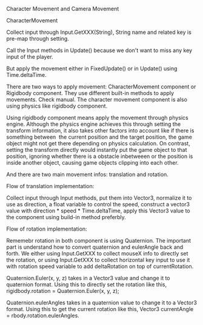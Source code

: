 Character Movement and Camera Movement 

CharacterMovement 

Collect input through Input.GetXXX(String), String name and related key is pre-map through setting. 

Call the Input methods in Update() because we don't want to miss any key input of the player. 

But apply the movement either in FixedUpdate() or in Update() using Time.deltaTime. 

There are two ways to apply movement: CharacterMovement component or Rigidbody component. They use different built-in methods to apply movements. Check manual. The character movement component is also using physics like rigidbody component. 

Using rigidbody component means apply the movement through physics engine. Although the physics engine achieves this through setting the transform information, it also takes other factors into account like if there is something between  the current position and the target position, the game object might not get there depending on physics calculation. On contrast, setting the transform directly would instantly put the game object to that position, ignoring whether there is a obstacle inbetweeen or the position is inside another object, causing game objects clipping into each other.  

And there are two main movement infos: translation and rotation. 

Flow of translation implementation: 

Collect input through Input methods, put them into Vector3, normalize it to use as direction, a float variable to control the speed, construct a vector3 value with direction * speed * Time.deltaTime, apply this Vector3 value to the component using build-in method preferbly. 

Flow of rotation implementation: 

Rememebr rotation in both component is using Quaternion. The important part is understand how to convert quaternion and eulerAngle back and forth. We either using Input.GetXXX to collect mouseX info to directly set the rotation, or using Input.GetXXX to collect horizontal key input to use it with rotation speed variable to add deltaRotation on top of currentRotation.  

Quaternion.Euler(x, y, z) takes in a Vector3 value and change it to quaternion format. Using this to directly set the rotation like this, rigidbody.rotation = Quaternion.Euler(x, y, z); 

Quaternion.eulerAngles takes in a quaternion value to change it to a Vector3 format. Using this to get the current rotation like this, Vector3 currentAngle = rbody.rotation.eulerAngles.